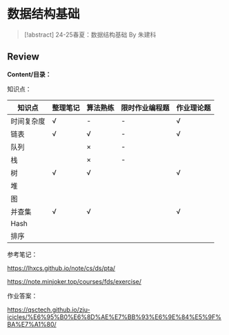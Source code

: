 # 数据结构基础

> [!abstract]
> 24-25春夏：数据结构基础 By 朱建科
## Review

**Content/目录：**

知识点：

| 知识点   | 整理笔记 | 算法熟练 | 限时作业编程题 | 作业理论题 |
| ----- | ---- | ---- | ------- | ----- |
| 时间复杂度 | √    | -    | -       | √     |
| 链表    | √    | √    | -       | √     |
| 队列    |      | ×    | -       |       |
| 栈     |      | ×    | -       |       |
| 树     | √    | √    |         | √     |
| 堆     |      |      |         |       |
| 图     |      |      |         |       |
| 并查集   | √    | √    |         | √     |
| Hash  |      |      |         |       |
| 排序    |      |      |         |       |

参考笔记：

https://lhxcs.github.io/note/cs/ds/pta/

https://note.minjoker.top/courses/fds/exercise/

作业答案：

https://qsctech.github.io/zju-icicles/%E6%95%B0%E6%8D%AE%E7%BB%93%E6%9E%84%E5%9F%BA%E7%A1%80/


